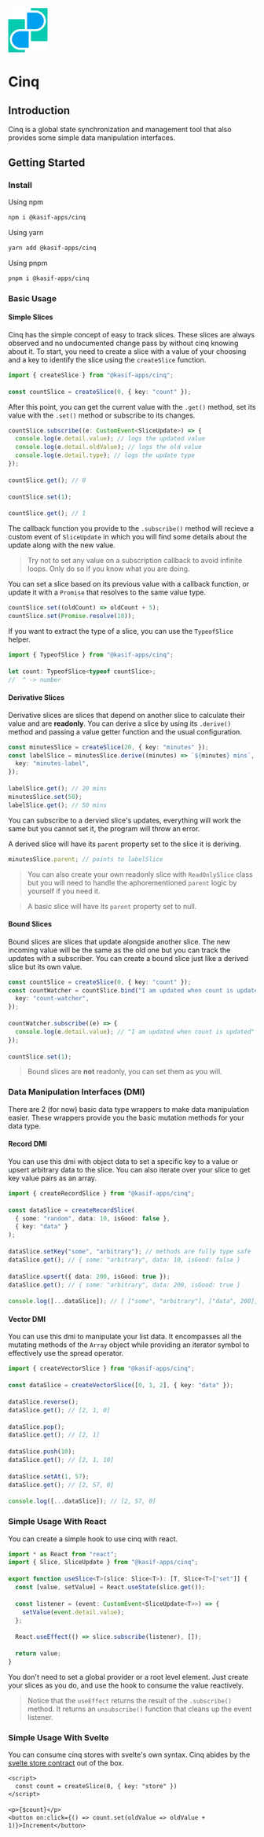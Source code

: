 <img width="80" src="./assets/cinq.png" />

# Cinq

## Introduction

Cinq is a global state synchronization and management tool that also provides some simple data manipulation interfaces.

## Getting Started

### Install

Using npm

```bash
npm i @kasif-apps/cinq
```

Using yarn

```bash
yarn add @kasif-apps/cinq
```

Using pnpm

```bash
pnpm i @kasif-apps/cinq
```

### Basic Usage

#### Simple Slices

Cinq has the simple concept of easy to track slices. These slices are always observed and no undocumented change pass by without cinq knowing about it. To start, you need to create a slice with a value of your choosing and a key to identify the slice using the `createSlice` function.

```typescript
import { createSlice } from "@kasif-apps/cinq";

const countSlice = createSlice(0, { key: "count" });
```

After this point, you can get the current value with the `.get()` method, set its value with the `.set()` method or subscribe to its changes.

```typescript
countSlice.subscribe((e: CustomEvent<SliceUpdate>) => {
  console.log(e.detail.value); // logs the updated value
  console.log(e.detail.oldValue); // logs the old value
  console.log(e.detail.type); // logs the update type
});

countSlice.get(); // 0

countSlice.set(1);

countSlice.get(); // 1
```

The callback function you provide to the `.subscribe()` method will recieve a custom event of `SliceUpdate` in which you will find some details about the update along with the new value.

> Try not to set any value on a subscription callback to avoid infinite loops. Only do so if you know what you are doing.

You can set a slice based on its previous value with a callback function, or update it with a `Promise` that resolves to the same value type.

```typescript
countSlice.set((oldCount) => oldCount + 5);
countSlice.set(Promise.resolve(10));
```

If you want to extract the type of a slice, you can use the `TypeofSlice` helper.

```typescript
import { TypeofSlice } from "@kasif-apps/cinq";

let count: TypeofSlice<typeof countSlice>;
//  ^ -> number
```

#### Derivative Slices

Derivative slices are slices that depend on another slice to calculate their value and are **readonly**. You can derive a slice by using its `.derive()` method and passing a value getter function and the usual configuration.

```typescript
const minutesSlice = createSlice(20, { key: "minutes" });
const labelSlice = minutesSlice.derive((minutes) => `${minutes} mins`, {
  key: "minutes-label",
});

labelSlice.get(); // 20 mins
minutesSlice.set(50);
labelSlice.get(); // 50 mins
```

You can subscribe to a dervied slice's updates, everything will work the same but you cannot set it, the program will throw an error.

A derived slice will have its `parent` property set to the slice it is deriving.

```typescript
minutesSlice.parent; // points to labelSlice
```

> You can also create your own readonly slice with `ReadOnlySlice` class but you will need to handle the aphorementioned `parent` logic by yourself if you need it.

> A basic slice will have its `parent` property set to null.

#### Bound Slices

Bound slices are slices that update alongside another slice. The new incoming value will be the same as the old one but you can track the updates with a subscriber. You can create a bound slice just like a derived slice but its own value.

```typescript
const countSlice = createSlice(0, { key: "count" });
const countWatcher = countSlice.bind("I am updated when count is updated", {
  key: "count-watcher",
});

countWatcher.subscribe((e) => {
  console.log(e.detail.value); // "I am updated when count is updated"
});

countSlice.set(1);
```

> Bound slices are **not** readonly, you can set them as you will.

### Data Manipulation Interfaces (DMI)

There are 2 (for now) basic data type wrappers to make data manipulation easier. These wrappers provide you the basic mutation methods for your data type.

#### Record DMI

You can use this dmi with object data to set a specific key to a value or upsert arbitrary data to the slice. You can also iterate over your slice to get key value pairs as an array.

```typescript
import { createRecordSlice } from "@kasif-apps/cinq";

const dataSlice = createRecordSlice(
  { some: "random", data: 10, isGood: false },
  { key: "data" }
);

dataSlice.setKey("some", "arbitrary"); // methods are fully type safe
dataSlice.get(); // { some: "arbitrary", data: 10, isGood: false }

dataSlice.upsert({ data: 200, isGood: true });
dataSlice.get(); // { some: "arbitrary", data: 200, isGood: true }

console.log([...dataSlice]); // [ ["some", "arbitrary"], ["data", 200], ["isGood", true] ]
```

#### Vector DMI

You can use this dmi to manipulate your list data. It encompasses all the mutating methods of the `Array` object while providing an iterator symbol to effectively use the spread operator.

```typescript
import { createVectorSlice } from "@kasif-apps/cinq";

const dataSlice = createVectorSlice([0, 1, 2], { key: "data" });

dataSlice.reverse();
dataSlice.get(); // [2, 1, 0]

dataSlice.pop();
dataSlice.get(); // [2, 1]

dataSlice.push(10);
dataSlice.get(); // [2, 1, 10]

dataSlice.setAt(1, 57);
dataSlice.get(); // [2, 57, 0]

console.log([...dataSlice]); // [2, 57, 0]
```

### Simple Usage With React

You can create a simple hook to use cinq with react.

```typescript
import * as React from "react";
import { Slice, SliceUpdate } from "@kasif-apps/cinq";

export function useSlice<T>(slice: Slice<T>): [T, Slice<T>["set"]] {
  const [value, setValue] = React.useState(slice.get());

  const listener = (event: CustomEvent<SliceUpdate<T>>) => {
    setValue(event.detail.value);
  };

  React.useEffect(() => slice.subscribe(listener), []);

  return value;
}
```

You don't need to set a global provider or a root level element. Just create your slices as you do, and use the hook to consume the value reactively.

> Notice that the `useEffect` returns the result of the `.subscribe()` method. It returns an `unsubscribe()` function that cleans up the event listener.

### Simple Usage With Svelte

You can consume cinq stores with svelte's own syntax. Cinq abides by the [svelte store contract](https://svelte.dev/docs#component-format-script-4-prefix-stores-with-$-to-access-their-values-store-contract) out of the box.

```svelte
<script>
  const count = createSlice(0, { key: "store" })
</script>

<p>{$count}</p>
<button on:click={() => count.set(oldValue => oldValue + 1)}>Increment</button>
```
